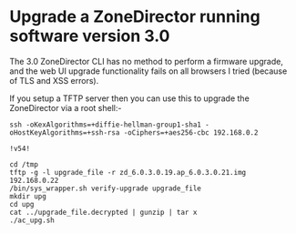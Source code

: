 # Upgrade a ZoneDirector running software version 3.0

The 3.0 ZoneDirector CLI has no method to perform a firmware upgrade, and the web UI upgrade functionality fails on all browsers I tried (because of TLS and XSS errors).

If you setup a TFTP server then you can use this to upgrade the ZoneDirector via a root shell:-

```console
ssh -oKexAlgorithms=+diffie-hellman-group1-sha1 -oHostKeyAlgorithms=+ssh-rsa -oCiphers=+aes256-cbc 192.168.0.2

!v54!

cd /tmp
tftp -g -l upgrade_file -r zd_6.0.3.0.19.ap_6.0.3.0.21.img 192.168.0.22
/bin/sys_wrapper.sh verify-upgrade upgrade_file
mkdir upg
cd upg
cat ../upgrade_file.decrypted | gunzip | tar x
./ac_upg.sh
```
